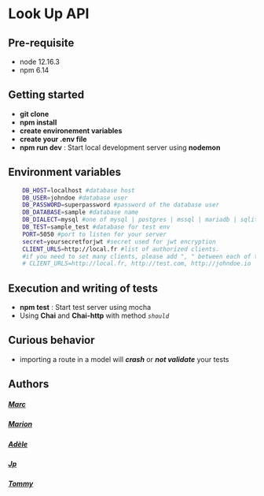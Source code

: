 # Look Up API

## Pre-requisite

- node 12.16.3
- npm 6.14

## Getting started

- **git clone**
- **npm install**
- **create environement variables**
- **create your .env file**
- **npm run dev** : Start local development server using **nodemon**

## Environment variables

```bash
    DB_HOST=localhost #database host
    DB_USER=johndoe #database user
    DB_PASSWORD=superpassword #password of the database user
    DB_DATABASE=sample #database name
    DB_DIALECT=mysql #one of mysql | postgres | mssql | mariadb | sqlite
    DB_TEST=sample_test #database for test env
    PORT=5050 #port to listen for your server
    secret=yoursecretforjwt #secret used for jwt encryption
    CLIENT_URLS=http://local.fr #list of authorized clients.
    #if you need to set many clients, please add ", " between each of them like the following:
    # CLIENT_URLS=http://local.fr, http://test.com, http://johndoe.io
```

## Execution and writing of tests

- **npm test** : Start test server using mocha
- Using **Chai** and **Chai-http** with method _`should`_

## Curious behavior

- importing a route in a model will **_crash_** or **_not validate_** your tests

## Authors

##### [Marc](https://github.com/Neo-Ryo)

##### [Marion](https://github.com/Marion-H)

##### [Adèle](https://github.com/Adelebp)

##### [Jp](https://github.com/jpgrindcore007)

##### [Tommy](https://github.com/Tommychinn)
